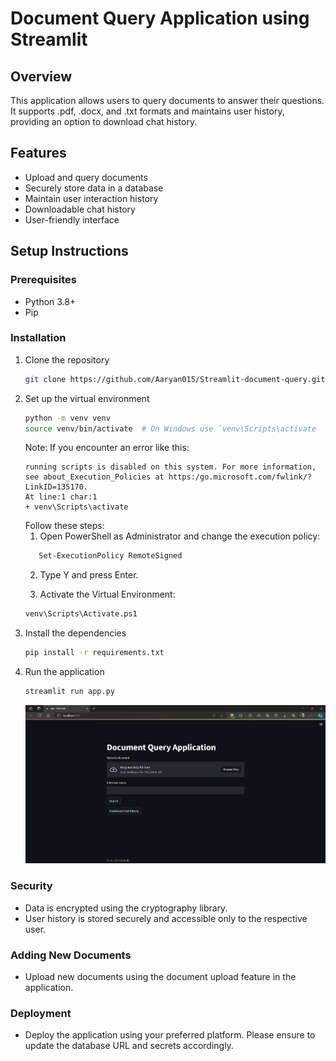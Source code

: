# Document Query Application using Streamlit

## Overview
This application allows users to query documents to answer their questions. It supports .pdf, .docx, and .txt formats and maintains user history, providing an option to download chat history.

## Features
- Upload and query documents
- Securely store data in a database
- Maintain user interaction history
- Downloadable chat history
- User-friendly interface

## Setup Instructions

### Prerequisites
- Python 3.8+
- Pip

### Installation
1. Clone the repository
   ```sh
   git clone https://github.com/Aaryan015/Streamlit-document-query.git

2. Set up the virtual environment
   ```sh
   python -m venv venv
   source venv/bin/activate  # On Windows use `venv\Scripts\activate
   ```
   Note: If you encounter an error like this:
   ```
   running scripts is disabled on this system. For more information, see about_Execution_Policies at https:/go.microsoft.com/fwlink/?LinkID=135170.
   At line:1 char:1
   + venv\Scripts\activate
   ```
   Follow these steps:
   1. Open PowerShell as Administrator and change the execution policy:
   ```sh
      Set-ExecutionPolicy RemoteSigned
   ```
   2. Type Y and press Enter.

   3. Activate the Virtual Environment:
   ```sh
   venv\Scripts\Activate.ps1
   
3. Install the dependencies
   ```sh
   pip install -r requirements.txt

4. Run the application
   ```sh
   streamlit run app.py
   ```
   ![refresh page](https://github.com/Aaryan015/Streamlit-document-query/blob/main/UI.png?raw=true)

### Security
- Data is encrypted using the cryptography library.
- User history is stored securely and accessible only to the respective user.

### Adding New Documents
- Upload new documents using the document upload feature in the application.

### Deployment
- Deploy the application using your preferred platform. Please ensure to update the database URL and secrets accordingly.

